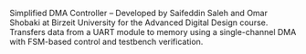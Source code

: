 Simplified DMA Controller – Developed by Saifeddin Saleh and Omar Shobaki at Birzeit University for the Advanced Digital Design course. Transfers data from a UART module to memory using a single-channel DMA with FSM-based control and testbench verification.
